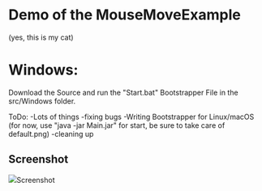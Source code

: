# Demo of the MouseMoveExample

(yes, this is my cat)

# Windows:
Download the Source and run the "Start.bat" Bootstrapper File in the src/Windows folder.

ToDo:
-Lots of things
-fixing bugs
-Writing Bootstrapper for Linux/macOS
(for now, use "java -jar Main.jar" for start, be sure to take care of default.png)
-cleaning up

## Screenshot
<img src="https://github.com/thallosaurus/MouseMoveExample/screen.png?raw=true">Screenshot</img>
